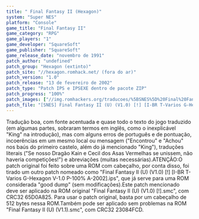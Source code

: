 ```yaml
---
title: " Final Fantasy II (Hexagon)"
system: "Super NES"
platform: "Console"
game_title: "Final Fantasy II"
game_category: "RPG"
game_players: "1"
game_developer: "SquareSoft"
game_publisher: "SquareSoft"
game_release_date: "novembro de 1991"
patch_author: "undefined"
patch_group: "Hexagon (extinto)"
patch_site: "//hexagon.romhack.net/ (fora do ar)"
patch_version: "1.0"
patch_release: "13 de fevereiro de 2002"
patch_type: "Patch IPS e IPSEXE dentro de pacote ZIP"
patch_progress: "100%"
patch_images: ["//img.romhackers.org/traducoes/%5BSNES%5D%20Final%20Fantasy%20II%20-%20Hexagon%20-%201.png","//img.romhackers.org/traducoes/%5BSNES%5D%20Final%20Fantasy%20II%20-%20Hexagon%20-%202.png","//img.romhackers.org/traducoes/%5BSNES%5D%20Final%20Fantasy%20II%20-%20Hexagon%20-%203.png"]
patch_file: "[SNES] Final Fantasy II (U) (V1.0) [!] [I-BR T-Varios G-Hexagon V-1.0 P-100% A-2002].zip"
---
```

Tradução boa, com fonte acentuada e quase todo o texto do jogo traduzido (em algumas partes, sobraram termos em inglês, como o inexplicável "King" na introdução), mas com alguns erros de português e de pontuação, incoerências em um mesmo local ou mensagem ("Encontrou" e "Achou" nos baús do primeiro castelo, além do já mencionado "King"), traduções literais ("Se nosso Dragão Kain e Cecil dos Asas Vermelhas se unissem, não haveria competições!") e abreviações (muitas necessárias).ATENÇÃO:O patch original foi feito sobre uma ROM com cabeçalho, por conta disso, foi tirado um outro patch nomeado como "Final Fantasy II (U) (V1.0) [!] [I-BR T-Varios G-Hexagon V-1.0 P-100% A-2002].ips", que já serve para uma ROM considerada "good dump" (sem modificações).Este patch mencionado deve ser aplicado na ROM original "Final Fantasy II (U) (V1.0) [!].smc", com CRC32 65D0A825. Para usar o patch original, basta por um cabeçalho de 512 bytes nessa ROM.Também pode ser aplicado sem problemas na ROM "Final Fantasy II (U) (V1.1).smc", com CRC32 23084FCD.